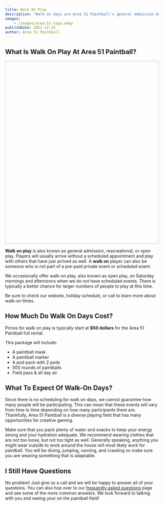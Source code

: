 ```yaml
---
title: Walk On Play
description: "Walk-on days are Area 51 Paintball's general admission days.  You do not need to schedule an event to participate. Check our website to see when walk-on days are happening."
images:
    - /images/area-51-logo.webp
publishDate: 2021-12-19
author: Area 51 Paintball
---
```


## What Is Walk On Play At Area 51 Paintball?

<img data-src="/images/walk-on-play.webp" class="lazy fluid-img" decoding="async" height="600" width="1200" />

**Walk on play** is also known as general admission, reacreational, or open play. Players will usually arrive without a scheduled appointment and play with others that have just arrived as well.  A **walk on** player can also be someone who is not part of a pre-paid private event or scheduled event.  

We occasionally offer walk-on play, also known as open play, on Saturday mornings and afternoons when we do not have scheduled events.  There is typically a better chance for larger numbers of people to play at this time.  

Be sure to check our website, holiday schedule, or call to learn more about walk-on times.  

## How Much Do Walk On Days Cost? 

Prices for walk on play is typically start at **$50 dollars** for the Area 51 Paintball full rental.

This package will include:

- A paintball mask
- A paintball marker
- A pod pack with 2 pods
- 500 rounds of paintballs
- Field pass & all day air


## What To Expect Of Walk-On Days?

Since there is no scheduling for walk on days, we cannot guarantee how many people will be participating.  This can mean that these events will vary from time to time depending on how many participants there are.  Thankfully, Area 51 Paintball is a diverse playing field that has many opportunities for creative gaming.  

Make sure that you pack plenty of water and snacks to keep your energy strong and your hydration adequate.  We recommend wearing clothes that are not too loose, but not too tight as well.  Generally speaking, anything you might wear outside to work around the house will most likely work for paintball.  You will be diving, jumping, running, and crawling so make sure you are wearing something that is adaptable.  

## I Still Have Questions

No problem!  Just give us a call and we will be happy to answer all of your questions.  You can also hop over to our [frequently asked questions](/frequently-asked-questions "Area 51 Paintball - Frequently Asked Questions") page and see some of the more common answers.  We look forward to talking with you and seeing your on the paintball field!  